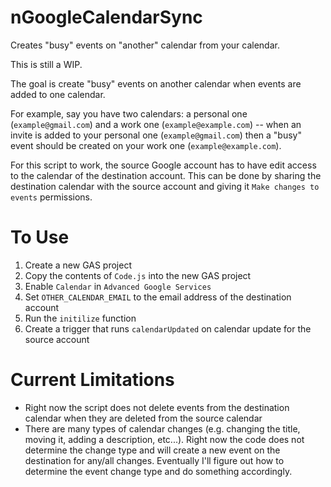 # nGoogleCalendarSync
Creates "busy" events on "another" calendar from your calendar. 

This is still a WIP.

The goal is create "busy" events on another calendar when events are added to one calendar.

For example, say you have two calendars: a personal one (`example@gmail.com`) and a work one (`example@example.com`) -- when an invite is added to your personal one (`example@gmail.com`) then a "busy" event should be created on your work one (`example@example.com`).

For this script to work, the source Google account has to have edit access to the calendar of the destination account. This can be done by sharing the destination calendar with the source account and giving it `Make changes to events` permissions.

# To Use

1. Create a new GAS project
2. Copy the contents of `Code.js` into the new GAS project
3. Enable `Calendar` in `Advanced Google Services` 
4. Set `OTHER_CALENDAR_EMAIL` to the email address of the destination account
5. Run the `initilize` function
6. Create a trigger that runs `calendarUpdated` on calendar update for the source account

# Current Limitations

- Right now the script does not delete events from the destination calendar when they are deleted from the source calendar
- There are many types of calendar changes (e.g. changing the title, moving it, adding a description, etc...). Right now the code does not determine the change type and will create a new event on the destination for any/all changes. Eventually I'll figure out how to determine the event change type and do something accordingly.
